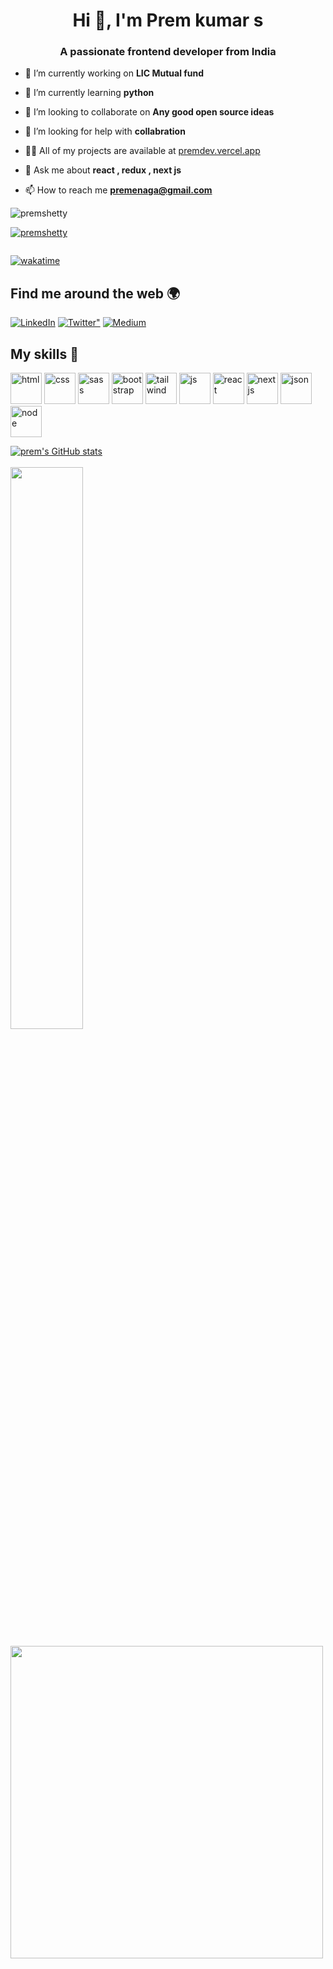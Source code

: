 <h1 align="center">Hi 👋, I'm Prem kumar s</h1>
<h3 align="center">A passionate frontend developer from India</h3>

- 🔭 I’m currently working on **LIC Mutual fund**

- 🌱 I’m currently learning **python**

- 👯 I’m looking to collaborate on **Any good open source ideas**

- 🤝 I’m looking for help with **collabration**

- 👨‍💻 All of my projects are available at [premdev.vercel.app](premdev.vercel.app)

- 💬 Ask me about **react , redux , next js**

- 📫 How to reach me **premenaga@gmail.com**

<p align="left"> <img src="https://komarev.com/ghpvc/?username=premshetty&label=Profile%20views&color=0e75b6&style=flat" alt="premshetty" /> </p>

<p align="left"> <a href="https://github.com/ryo-ma/github-profile-trophy"><img src="https://github-profile-trophy.vercel.app/?username=premshetty" alt="premshetty" /></a> </p>

<p align="left"> <a href="https://twitter.com/" target="blank"><img src="https://img.shields.io/twitter/follow/?logo=twitter&style=for-the-badge" alt="" /></a> </p>

[![wakatime](https://wakatime.com/badge/user/e0fbdffd-b30e-47b9-aba0-8f72b8d78595.svg)](https://wakatime.com/@e0fbdffd-b30e-47b9-aba0-8f72b8d78595)



## Find me around the web 🌍

<div align="left">
  <a href="https://www.linkedin.com/in/prem-kumar-45763814b/"><img alt="LinkedIn" src="https://img.shields.io/badge/linkedin-%230077B5.svg?style=for-the-badge&logo=linkedin&logoColor=white"/></a>
 <a href="https://twitter.com/prem_shetty_"><img alt=Twitter" src="https://img.shields.io/badge/Twitter-%230077B5.svg?style=for-the-badge&logo=Twitter&logoColor=#1DA1F2"/></a>
<a href="https://dev.to/prems5"> <img alt="Medium" src="https://img.shields.io/badge/dev.to-0A0A0A?style=for-the-badge&logo=dev.to&logoColor=white"/></a>

</div>



   

   
## My skills 🚀

<p>
<img src='https://user-images.githubusercontent.com/40886278/175326431-d7b88997-8695-423f-891d-5eed05b715de.png' width='50' height='50' alt='html' />
<img src='https://user-images.githubusercontent.com/40886278/175326996-1af0f139-fe9b-4f1d-b97c-395d715c92f2.png' width='50' height='50' alt='css' />
<img src='https://user-images.githubusercontent.com/40886278/175327171-21ed80d9-37ba-4056-9e18-8d2238ebbef8.png' width='50' height='50' alt='sass' />
<img src='https://user-images.githubusercontent.com/40886278/175327329-98f4e9ad-7e1b-4e55-91f7-ec07786fd939.png' width='50' height='50' alt='bootstrap' />
<img src='https://user-images.githubusercontent.com/40886278/175328790-f03e7e46-58ea-4390-adfa-b9e6974a7f2c.png' width='50' height='50' alt='tailwind' />
<img src='https://user-images.githubusercontent.com/40886278/175329048-ec8f7de8-e8e8-430d-9bb2-698793faa606.png' width='50' height='50' alt='js' />
<img src='https://user-images.githubusercontent.com/40886278/175329318-d5fa7b64-3ce5-422d-9ba6-5b79d3b83c12.png' width='50' height='50' alt='react' />
<img src='https://user-images.githubusercontent.com/40886278/175329821-ec64e7b3-934f-4482-a7fe-b1d499536b12.png' width='50' height='50' alt='next js' />
<img src='https://user-images.githubusercontent.com/40886278/175330032-152f61ce-6aae-44bb-b89e-ba86c0714485.png' width='50' height='50' alt='json' />
<img src='https://user-images.githubusercontent.com/40886278/175330254-0c285bfb-0092-4acb-bd43-5829f27eec52.png' width='50' height='50' alt='node' />
   </p>
   
[![prem's GitHub stats](https://github-readme-stats.vercel.app/api?username=premshetty&count_private=true&show_icons=true&theme=dark)]('https://premshetty.github.io/Portfolio/')
<br >  
<img width="48%" src="https://github-readme-streak-stats.herokuapp.com/?user=premshetty&theme=tokyonight" />
<br >

 <img src='https://wakatime.com/share/@premshetty_/d9405247-1c93-4339-aafd-5fe5ddcaec6c.svg' width='500' />


   

<!---
premshetty/premshetty is a ✨ special ✨ repository because its `README.md` (this file) appears on your GitHub profile.
You can click the Preview link to take a look at your changes.
--->

